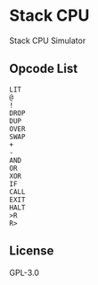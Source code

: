 # Stack CPU

Stack CPU Simulator

## Opcode List

```text
LIT
@
!
DROP
DUP
OVER
SWAP
+
-
AND
OR
XOR
IF
CALL
EXIT
HALT
>R
R>
```

## License

GPL-3.0
